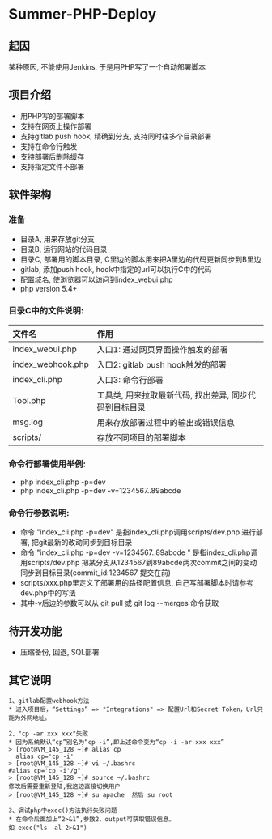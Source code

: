 # Summer-PHP-Deploy

## 起因
某种原因, 不能使用Jenkins, 于是用PHP写了一个自动部署脚本

## 项目介绍
- 用PHP写的部署脚本
- 支持在网页上操作部署
- 支持gitlab push hook, 精确到分支, 支持同时往多个目录部署
- 支持在命令行触发
- 支持部署后删除缓存
- 支持指定文件不部署


## 软件架构

### 准备
- 目录A, 用来存放git分支
- 目录B, 运行网站的代码目录
- 目录C, 部署用的脚本目录, C里边的脚本用来把A里边的代码更新同步到B里边
- gitlab, 添加push hook, hook中指定的url可以执行C中的代码
- 配置域名, 使浏览器可以访问到index_webui.php
- php version 5.4+


### 目录C中的文件说明:
|文件名|作用|
|:---|:---|
|index_webui.php|入口1: 通过网页界面操作触发的部署|
|index_webhook.php|入口2: gitlab push hook触发的部署|
|index_cli.php|入口3: 命令行部署|
|Tool.php|工具类, 用来拉取最新代码, 找出差异, 同步代码到目标目录|
|msg.log|用来存放部署过程中的输出或错误信息|
|scripts/ |存放不同项目的部署脚本|

### 命令行部署使用举例:
- php index_cli.php -p=dev
- php index_cli.php -p=dev -v=1234567..89abcde

### 命令行参数说明: 
- 命令 "index_cli.php -p=dev" 是指index_cli.php调用scripts/dev.php 进行部署, 把git最新的改动同步到目标目录
- 命令 "index_cli.php -p=dev -v=1234567..89abcde " 是指index_cli.php调用scripts/dev.php 把某分支从1234567到89abcde两次commit之间的变动同步到目标目录(commit_id:1234567 提交在前)
- scripts/xxx.php里定义了部署用的路径配置信息, 自己写部署脚本时请参考dev.php中的写法
- 其中-v后边的参数可以从 git pull 或  git log --merges 命令获取 

## 待开发功能
- 压缩备份, 回退, SQL部署

## 其它说明
    1、gitlab配置webhook方法
    * 进入项目后，“Settings” => "Integrations" => 配置Url和Secret Token，Url只能为外网地址。
    
    2、"cp -ar xxx xxx"失败
    * 因为系统默认“cp”别名为“cp -i”,即上述命令变为“cp -i -ar xxx xxx”
    > [root@VM_145_128 ~]# alias cp
      alias cp='cp -i'
    > [root@VM_145_128 ~]# vi ~/.bashrc 
    #alias cp='cp -i'/g"
    > [root@VM_145_128 ~]# source ~/.bashrc
    修改后需要重新登陆,我这边直接切换用户
    > [root@VM_145_128 ~]# su apache  然后 su root
    
    3、调试php中exec()方法执行失败问题
    * 在命令后面加上“2>&1”,参数2，output可获取错误信息。
    如 exec("ls -al 2>&1")
    